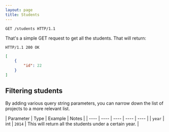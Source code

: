 ```yaml
---
layout: page
title: Students
---
```


```http
GET /students HTTP/1.1
```

That's a simple GET request to get all the students. That will return:

```http
HTTP/1.1 200 OK
```

```json
[
	{
		"id": 22
	}
]
```

## Filtering students

By adding various query string parameters, you can narrow down the list of projects to a more relevant list.

| Parameter | Type | Example | Notes |
| ---- | ---- | ---- | ---- | ---- |
| `year` | int | `2014` | This will return all the students under a certain year. |